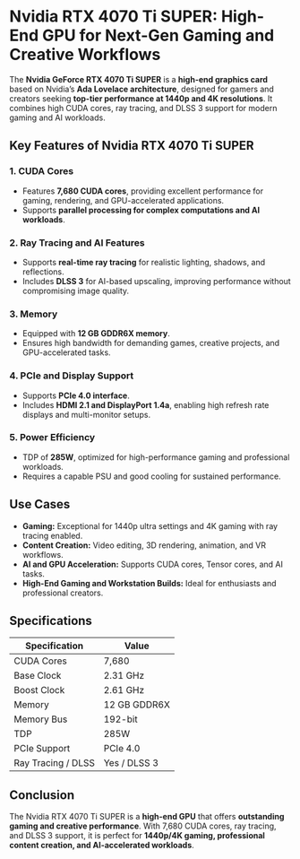 # Nvidia RTX 4070 Ti SUPER: High-End GPU for Next-Gen Gaming and Creative Workflows

The **Nvidia GeForce RTX 4070 Ti SUPER** is a **high-end graphics card** based on Nvidia’s **Ada Lovelace architecture**, designed for gamers and creators seeking **top-tier performance at 1440p and 4K resolutions**. It combines high CUDA cores, ray tracing, and DLSS 3 support for modern gaming and AI workloads.

## Key Features of Nvidia RTX 4070 Ti SUPER

### 1. **CUDA Cores**

* Features **7,680 CUDA cores**, providing excellent performance for gaming, rendering, and GPU-accelerated applications.
* Supports **parallel processing for complex computations and AI workloads**.

### 2. **Ray Tracing and AI Features**

* Supports **real-time ray tracing** for realistic lighting, shadows, and reflections.
* Includes **DLSS 3** for AI-based upscaling, improving performance without compromising image quality.

### 3. **Memory**

* Equipped with **12 GB GDDR6X memory**.
* Ensures high bandwidth for demanding games, creative projects, and GPU-accelerated tasks.

### 4. **PCIe and Display Support**

* Supports **PCIe 4.0 interface**.
* Includes **HDMI 2.1 and DisplayPort 1.4a**, enabling high refresh rate displays and multi-monitor setups.

### 5. **Power Efficiency**

* TDP of **285W**, optimized for high-performance gaming and professional workloads.
* Requires a capable PSU and good cooling for sustained performance.

## Use Cases

* **Gaming:** Exceptional for 1440p ultra settings and 4K gaming with ray tracing enabled.
* **Content Creation:** Video editing, 3D rendering, animation, and VR workflows.
* **AI and GPU Acceleration:** Supports CUDA cores, Tensor cores, and AI tasks.
* **High-End Gaming and Workstation Builds:** Ideal for enthusiasts and professional creators.

## Specifications

| Specification      | Value        |
| ------------------ | ------------ |
| CUDA Cores         | 7,680        |
| Base Clock         | 2.31 GHz     |
| Boost Clock        | 2.61 GHz     |
| Memory             | 12 GB GDDR6X |
| Memory Bus         | 192-bit      |
| TDP                | 285W         |
| PCIe Support       | PCIe 4.0     |
| Ray Tracing / DLSS | Yes / DLSS 3 |

## Conclusion

The Nvidia RTX 4070 Ti SUPER is a **high-end GPU** that offers **outstanding gaming and creative performance**. With 7,680 CUDA cores, ray tracing, and DLSS 3 support, it is perfect for **1440p/4K gaming, professional content creation, and AI-accelerated workloads**.
